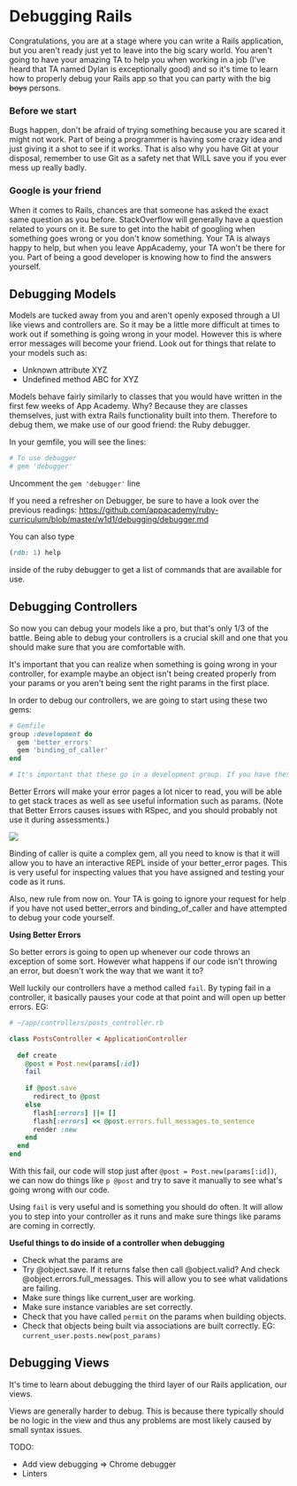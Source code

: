 # Debugging Rails

Congratulations, you are at a stage where you can write a Rails application, but you aren't ready just yet to leave into the big scary world. 
You aren't going to have your amazing TA to help you when working in a job (I've heard that TA named Dylan is exceptionally good) and so it's time to learn how to properly debug your Rails app so that you can party with the big ~~boys~~ persons.

### Before we start

Bugs happen, don't be afraid of trying something because you are scared it might not work. Part of being a programmer is having some crazy idea and just giving it a shot to see if it works. That is also why you have Git at your disposal, remember to use Git as a safety net that WILL save you if you ever mess up really badly.

### Google is your friend
When it comes to Rails, chances are that someone has asked the exact same question as you before. StackOverflow will generally have a question related to yours on it. Be sure to get into the habit of googling when something goes wrong or you don't know something. Your TA is always happy to help, but when you leave AppAcademy, your TA won't be there for you. Part of being a good developer is knowing how to find the answers yourself.

## Debugging Models

Models are tucked away from you and aren't openly exposed through a UI like views and controllers are. So it may be a little more difficult at times to work out if something is going wrong in your model. However this is where error messages will become your friend. Look out for things that relate to your models such as:

  * Unknown attribute XYZ
  * Undefined method ABC for XYZ

Models behave fairly similarly to classes that you would have written in the first few weeks of App Academy. Why? Because they are classes themselves, just with extra Rails functionality built into them. 
Therefore to debug them, we make use of our good friend: the Ruby debugger. 

In your gemfile, you will see the lines:
```ruby
# To use debugger
# gem 'debugger'
```

Uncomment the `gem 'debugger'` line

If you need a refresher on Debugger, be sure to have a look over the previous readings: 
https://github.com/appacademy/ruby-curriculum/blob/master/w1d1/debugging/debugger.md

You can also type

```ruby
(rdb: 1) help
``` 
inside of the ruby debugger to get a list of commands that are available for use. 

## Debugging Controllers

So now you can debug your models like a pro, but that's only 1/3 of the battle. Being able to debug your controllers is a crucial skill and one that you should make sure that you are comfortable with. 

It's important that you can realize when something is going wrong in your controller, for example maybe an object isn't being created properly from your params or you aren't being sent the right params in the first place.

In order to debug our controllers, we are going to start using these two gems:
```ruby
# Gemfile
group :development do
  gem 'better_errors'
  gem 'binding_of_caller'
end

# It's important that these go in a development group. If you have these available in production mode, then when you launch your site, if an error occurs, users will have access to your code and be able to do things like User.destroy_all
```
Better Errors will make your error pages a lot nicer to read, you will be able to get stack traces as well as see useful information such as params. 
(Note that Better Errors causes issues with RSpec, and you should probably not use it during assessments.)

<img src="https://a248.e.akamai.net/camo.github.com/f05d967fb90cbe3e686ad794062c2151f7ee19a5/687474703a2f2f692e696d6775722e636f6d2f7a594f58462e706e67">

Binding of caller is quite a complex gem, all you need to know is that it will allow you to have an interactive REPL inside of your better_error pages. This is very useful for inspecting values that you have assigned and testing your code as it runs.

Also, new rule from now on. Your TA is going to ignore your request for help if you have not used better_errors and binding_of_caller and have attempted to debug your code yourself.

<b>Using Better Errors</b>

So better errors is going to open up whenever our code throws an exception of some sort. However what happens if our code isn't throwing an error, but doesn't work the way that we want it to?

Well luckily our controllers have a method called `fail`. By typing fail in a controller, it basically pauses your code at that point and will open up better errors. EG:

```ruby
# ~/app/controllers/posts_controller.rb

class PostsController < ApplicationController
  
  def create
    @post = Post.new(params[:id])
    fail
    
    if @post.save
      redirect_to @post
    else
      flash[:errors] ||= []
      flash[:errors] << @post.errors.full_messages.to_sentence
      render :new
    end
  end
end
```

With this fail, our code will stop just after `@post = Post.new(params[:id])`, we can now do things like `p @post` and try to save it manually to see what's going wrong with our code. 

Using `fail` is very useful and is something you should do often. It will allow you to step into your controller as it runs and make sure things like params are coming in correctly.

<b>Useful things to do inside of a controller when debugging</b>
* Check what the params are
* Try @object.save. If it returns false then call @object.valid? And check @object.errors.full_messages. This will allow you to see what validations are failing.
* Make sure things like current_user are working. 
* Make sure instance variables are set correctly. 
* Check that you have called `permit` on the params when building objects.
* Check that objects being built via associations are built correctly. EG: `current_user.posts.new(post_params)`


## Debugging Views

It's time to learn about debugging the third layer of our Rails application, our views.

Views are generally harder to debug. This is because there typically should be no logic in the view and thus any problems are most likely caused by small syntax issues. 

TODO:
 * Add view debugging => Chrome debugger
 * Linters
    
    
    
